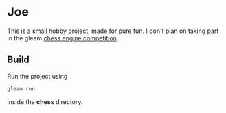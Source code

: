 # Joe
This is a small hobby project, made for pure fun. I don't plan on taking part in the gleam
[chess engine competition](https://github.com/codecrafters-io/build-your-own-gleam-chess-bot).

## Build
Run the project using
```sh
gleam run
```
inside the **chess** directory.
